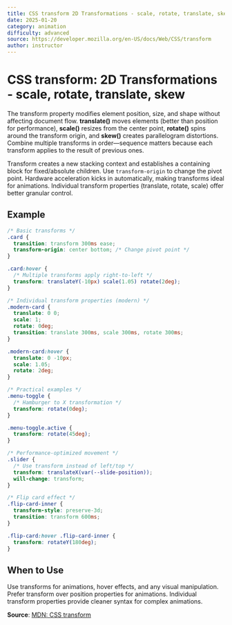 ```yaml
---
title: CSS transform 2D Transformations - scale, rotate, translate, skew
date: 2025-01-20
category: animation
difficulty: advanced
source: https://developer.mozilla.org/en-US/docs/Web/CSS/transform
author: instructor
---
```


# CSS transform: 2D Transformations - scale, rotate, translate, skew

The transform property modifies element position, size, and shape without affecting document flow. **translate()** moves elements (better than position for performance), **scale()** resizes from the center point, **rotate()** spins around the transform origin, and **skew()** creates parallelogram distortions. Combine multiple transforms in order—sequence matters because each transform applies to the result of previous ones.

Transform creates a new stacking context and establishes a containing block for fixed/absolute children. Use `transform-origin` to change the pivot point. Hardware acceleration kicks in automatically, making transforms ideal for animations. Individual transform properties (translate, rotate, scale) offer better granular control.

## Example

```css
/* Basic transforms */
.card {
  transition: transform 300ms ease;
  transform-origin: center bottom; /* Change pivot point */
}

.card:hover {
  /* Multiple transforms apply right-to-left */
  transform: translateY(-10px) scale(1.05) rotate(2deg);
}

/* Individual transform properties (modern) */
.modern-card {
  translate: 0 0;
  scale: 1;
  rotate: 0deg;
  transition: translate 300ms, scale 300ms, rotate 300ms;
}

.modern-card:hover {
  translate: 0 -10px;
  scale: 1.05;
  rotate: 2deg;
}

/* Practical examples */
.menu-toggle {
  /* Hamburger to X transformation */
  transform: rotate(0deg);
}

.menu-toggle.active {
  transform: rotate(45deg);
}

/* Performance-optimized movement */
.slider {
  /* Use transform instead of left/top */
  transform: translateX(var(--slide-position));
  will-change: transform;
}

/* Flip card effect */
.flip-card-inner {
  transform-style: preserve-3d;
  transition: transform 600ms;
}

.flip-card:hover .flip-card-inner {
  transform: rotateY(180deg);
}
```

## When to Use

Use transforms for animations, hover effects, and any visual manipulation. Prefer transform over position properties for animations. Individual transform properties provide cleaner syntax for complex animations.

**Source**: [MDN: CSS transform](https://developer.mozilla.org/en-US/docs/Web/CSS/transform)